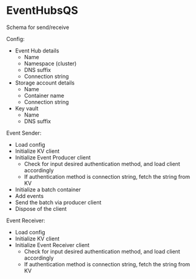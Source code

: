 # EventHubsQS

Schema for send/receive

Config:
- Event Hub details
  - Name
  - Namespace (cluster)
  - DNS suffix
  - Connection string
- Storage account details
  - Name
  - Container name
  - Connection string
- Key vault
  - Name
  - DNS suffix

Event Sender:
- Load config
- Initialize KV client
- Initialize Event Producer client
  - Check for input desired authentication method, and load client accordingly
  - If authentication method is connection string, fetch the string from KV
- Initialize a batch container
- Add events
- Send the batch via producer client
- Dispose of the client

Event Receiver:
- Load config
- Initialize KV client
- Initialize Event Receiver client
  - Check for input desired authentication method, and load client accordingly
  - If authentication method is connection string, fetch the string from KV
